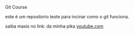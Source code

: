 Git Course

este é um repositorio teste para incinar como o git funciona. 

saiba masis no link: da minha pika [youtube.com](youtube.com)

